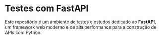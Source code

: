# Testes com FastAPI

Este repositório é um ambiente de testes e estudos dedicado ao **FastAPI**, um framework web moderno e de alta performance para a construção de APIs com Python.